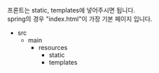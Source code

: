 프론트는 static, templates에 넣어주시면 됩니다. <br>
spring의 경우 "index.html"이 가장 기본 페이지 입니다. <br>

- src
    - main
        - resources
            - static
            - templates